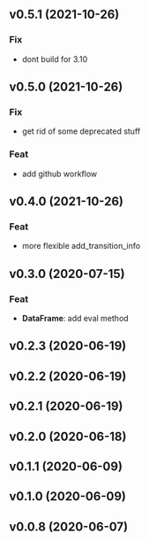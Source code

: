 ## v0.5.1 (2021-10-26)

### Fix

- dont build for 3.10

## v0.5.0 (2021-10-26)

### Fix

- get rid of some deprecated stuff

### Feat

- add github workflow

## v0.4.0 (2021-10-26)

### Feat

- more flexible add_transition_info

## v0.3.0 (2020-07-15)

### Feat

- **DataFrame**: add eval method

## v0.2.3 (2020-06-19)

## v0.2.2 (2020-06-19)

## v0.2.1 (2020-06-19)

## v0.2.0 (2020-06-18)

## v0.1.1 (2020-06-09)

## v0.1.0 (2020-06-09)

## v0.0.8 (2020-06-07)
